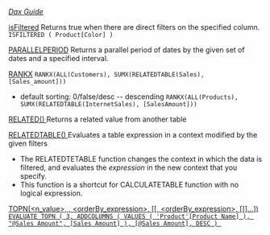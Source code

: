 *[Dax Guide](https://dax.guide/)*

[isFiltered](https://dax.guide/isfiltered/)
Returns true when there are direct filters on the specified column.
`ISFILTERED ( Product[Color] )`

[PARALLELPERIOD](https://dax.guide/parallelperiod/)
Returns a parallel period of dates by the given set of dates and a specified interval.


[RANKX](https://dax.guide/rankx/)
`RANKX(ALL(Customers), SUMX(RELATEDTABLE(Sales), [Sales_amount]))`
- default sorting: 0/false/desc -- descending
`RANKX(ALL(Products), SUMX(RELATEDTABLE(InternetSales), [SalesAmount]))`

[RELATED(<column>)  ](https://docs.microsoft.com/en-us/dax/related-function-dax)
Returns a related value from another table

[RELATEDTABLE(<tableName>)  ](https://docs.microsoft.com/en-us/dax/relatedtable-function-dax)
Evaluates a table expression in a context modified by the given filters
- The RELATEDTETABLE function changes the context in which the data is filtered, and evaluates the *expression* in the new context that you specify.
- This function is a shortcut for CALCULATETABLE function with no logical expression.


[TOPN(<n_value>, <table>, <orderBy_expression>, [<order>[, <orderBy_expression>, [<order>]]…]) ](https://docs.microsoft.com/en-us/dax/topn-function-dax)
`EVALUATE
    TOPN (
        3,
        ADDCOLUMNS (
            VALUES ( 'Product'[Product Name] ),
            "@Sales Amount", [Sales Amount]
        ),
        [@Sales Amount],
        DESC
    )
`
